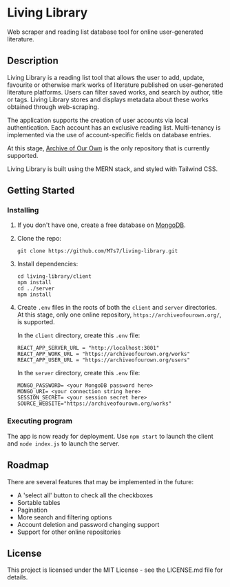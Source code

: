 
# Living Library

Web scraper and reading list database tool for online user-generated literature. 

## Description

Living Library is a reading list tool that allows the user to add, update, favourite or otherwise mark works of literature published on user-generated literature platforms. Users can filter saved works, and search by author, title or tags. Living Library stores and displays metadata about these works obtained through web-scraping.

The application supports the creation of user accounts via local authentication. Each account has an exclusive reading list. Multi-tenancy is implemented via the use of account-specific fields on database entries. 

At this stage, [Archive of Our Own](https://archiveofourown.org/) is the only repository that is currently supported. 

Living Library is built using the MERN stack, and styled with Tailwind CSS.

## Getting Started

### Installing
1.  If you don't have one, create a free database on [MongoDB](https://www.mongodb.com/database/free). 
2.  Clone the repo: 
	```
	git clone https://github.com/M7s7/living-library.git
	``` 
3. Install dependencies:
	```
	cd living-library/client
	npm install
	cd ../server
	npm install
	```
4. Create `.env` files in the roots of both the `client` and `server` directories. At this stage, only one online repository, `https://archiveofourown.org/`, is supported. 

	In the `client` directory, create this `.env` file:
	```
	REACT_APP_SERVER_URL = "http://localhost:3001"
	REACT_APP_WORK_URL = "https://archiveofourown.org/works"
	REACT_APP_USER_URL = "https://archiveofourown.org/users"
	```
	In the `server` directory, create this `.env` file:
	```
	MONGO_PASSWORD= <your MongoDB password here>
	MONGO_URI= <your connection string here>
	SESSION_SECRET= <your session secret here>
	SOURCE_WEBSITE="https://archiveofourown.org/works"
	```
	
### Executing program
The app is now ready for deployment. Use `npm start` to launch the client and `node index.js` to launch the server.

## Roadmap

There are several features that may be implemented in the future:
* A 'select all' button  to check all the checkboxes
* Sortable tables
* Pagination
* More search and filtering options
* Account deletion and password changing support
* Support for other online repositories

## License

This project is licensed under the MIT License - see the LICENSE.md file for details.
